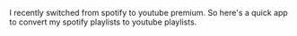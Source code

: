 I recently switched from spotify to youtube premium. So here's a quick app to convert my spotify playlists to youtube playlists.
